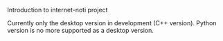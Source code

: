 Introduction to internet-noti project

Currently only the desktop version in development (C++ version). Python version is no more supported as a desktop version.
